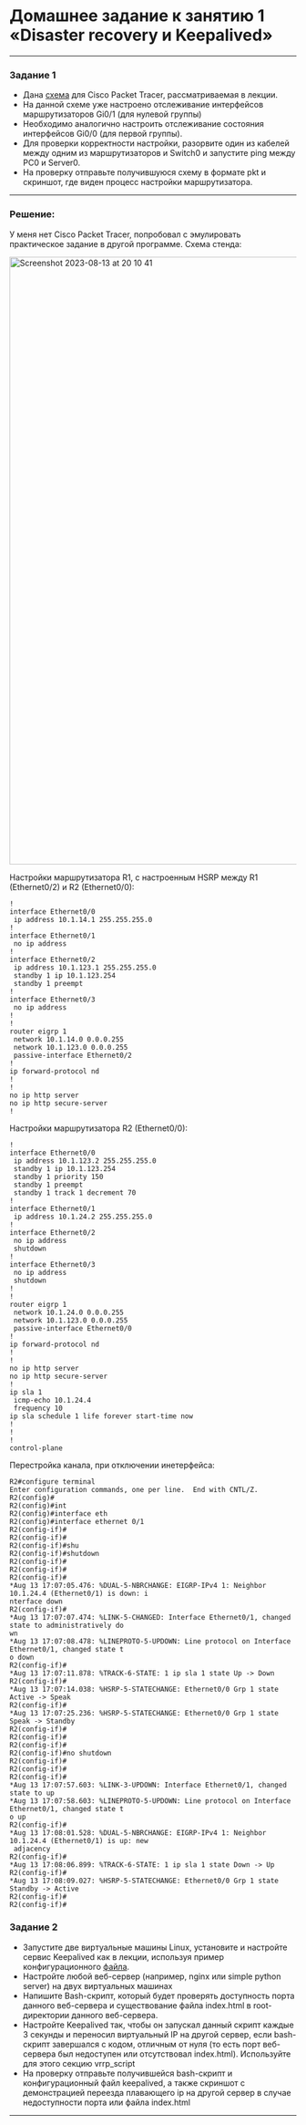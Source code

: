 # Домашнее задание к занятию 1 «Disaster recovery и Keepalived»

------


### Задание 1
- Дана [схема](1/hsrp_advanced.pkt) для Cisco Packet Tracer, рассматриваемая в лекции.
- На данной схеме уже настроено отслеживание интерфейсов маршрутизаторов Gi0/1 (для нулевой группы)
- Необходимо аналогично настроить отслеживание состояния интерфейсов Gi0/0 (для первой группы).
- Для проверки корректности настройки, разорвите один из кабелей между одним из маршрутизаторов и Switch0 и запустите ping между PC0 и Server0.
- На проверку отправьте получившуюся схему в формате pkt и скриншот, где виден процесс настройки маршрутизатора.

------
### Решение:
У меня нет Cisco Packet Tracer, попробовал с эмулировать практическое задание в другой программе. 
Схема стенда: 

<img width="1066" alt="Screenshot 2023-08-13 at 20 10 41" src="https://github.com/otuzi/Disaster_recovery_Keepalived/assets/61628386/aeee7ba7-346a-4e0b-8e22-43d5d810a3b1">

Настройки маршрутизатора R1, с настроенным HSRP между R1 (Ethernet0/2) и R2 (Ethernet0/0): 
```
!
interface Ethernet0/0
 ip address 10.1.14.1 255.255.255.0
!
interface Ethernet0/1
 no ip address
!
interface Ethernet0/2
 ip address 10.1.123.1 255.255.255.0
 standby 1 ip 10.1.123.254
 standby 1 preempt
!
interface Ethernet0/3
 no ip address
!
!
router eigrp 1
 network 10.1.14.0 0.0.0.255
 network 10.1.123.0 0.0.0.255
 passive-interface Ethernet0/2
!
ip forward-protocol nd
!
!
no ip http server
no ip http secure-server
!
```
Настройки маршрутизатора R2 (Ethernet0/0): 
```
!
interface Ethernet0/0
 ip address 10.1.123.2 255.255.255.0
 standby 1 ip 10.1.123.254
 standby 1 priority 150
 standby 1 preempt
 standby 1 track 1 decrement 70
!
interface Ethernet0/1
 ip address 10.1.24.2 255.255.255.0
!
interface Ethernet0/2
 no ip address
 shutdown
!
interface Ethernet0/3
 no ip address
 shutdown
!
!
router eigrp 1
 network 10.1.24.0 0.0.0.255
 network 10.1.123.0 0.0.0.255
 passive-interface Ethernet0/0
!
ip forward-protocol nd
!         
!
no ip http server
no ip http secure-server
!
ip sla 1
 icmp-echo 10.1.24.4
 frequency 10
ip sla schedule 1 life forever start-time now
!
!
!
control-plane
```
Перестройка канала, при отключении инетерфейса: 

```
R2#configure terminal 
Enter configuration commands, one per line.  End with CNTL/Z.
R2(config)#
R2(config)#int
R2(config)#interface eth
R2(config)#interface ethernet 0/1
R2(config-if)#
R2(config-if)#
R2(config-if)#shu
R2(config-if)#shutdown 
R2(config-if)#
R2(config-if)#
R2(config-if)#
*Aug 13 17:07:05.476: %DUAL-5-NBRCHANGE: EIGRP-IPv4 1: Neighbor 10.1.24.4 (Ethernet0/1) is down: i
nterface down
R2(config-if)#
*Aug 13 17:07:07.474: %LINK-5-CHANGED: Interface Ethernet0/1, changed state to administratively do
wn
*Aug 13 17:07:08.478: %LINEPROTO-5-UPDOWN: Line protocol on Interface Ethernet0/1, changed state t
o down
R2(config-if)#
*Aug 13 17:07:11.878: %TRACK-6-STATE: 1 ip sla 1 state Up -> Down
R2(config-if)#
*Aug 13 17:07:14.038: %HSRP-5-STATECHANGE: Ethernet0/0 Grp 1 state Active -> Speak
R2(config-if)#
*Aug 13 17:07:25.236: %HSRP-5-STATECHANGE: Ethernet0/0 Grp 1 state Speak -> Standby
R2(config-if)#
R2(config-if)#
R2(config-if)#
R2(config-if)#no shutdown           
R2(config-if)#
R2(config-if)#
R2(config-if)#
*Aug 13 17:07:57.603: %LINK-3-UPDOWN: Interface Ethernet0/1, changed state to up
*Aug 13 17:07:58.603: %LINEPROTO-5-UPDOWN: Line protocol on Interface Ethernet0/1, changed state t
o up
R2(config-if)#
*Aug 13 17:08:01.528: %DUAL-5-NBRCHANGE: EIGRP-IPv4 1: Neighbor 10.1.24.4 (Ethernet0/1) is up: new
 adjacency
R2(config-if)#
*Aug 13 17:08:06.899: %TRACK-6-STATE: 1 ip sla 1 state Down -> Up
R2(config-if)#
*Aug 13 17:08:09.027: %HSRP-5-STATECHANGE: Ethernet0/0 Grp 1 state Standby -> Active
R2(config-if)#
R2(config-if)#
```


### Задание 2
- Запустите две виртуальные машины Linux, установите и настройте сервис Keepalived как в лекции, используя пример конфигурационного [файла](1/keepalived-simple.conf).
- Настройте любой веб-сервер (например, nginx или simple python server) на двух виртуальных машинах
- Напишите Bash-скрипт, который будет проверять доступность порта данного веб-сервера и существование файла index.html в root-директории данного веб-сервера.
- Настройте Keepalived так, чтобы он запускал данный скрипт каждые 3 секунды и переносил виртуальный IP на другой сервер, если bash-скрипт завершался с кодом, отличным от нуля (то есть порт веб-сервера был недоступен или отсутствовал index.html). Используйте для этого секцию vrrp_script
- На проверку отправьте получившейся bash-скрипт и конфигурационный файл keepalived, а также скриншот с демонстрацией переезда плавающего ip на другой сервер в случае недоступности порта или файла index.html


------
